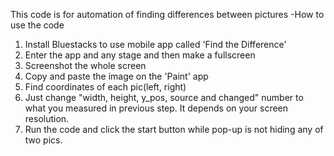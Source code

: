 This code is for automation of finding differences between pictures
-How to use the code
1. Install Bluestacks to use mobile app called 'Find the Difference'
2. Enter the app and any stage and then make a fullscreen
3. Screenshot the whole screen 
4. Copy and paste the image on the 'Paint' app
5. Find coordinates of each pic(left, right)
6. Just change "width, height, y_pos, source and changed" number to what you measured in previous step. It depends on your screen resolution.
7. Run the code and click the start button while pop-up is not hiding any of two pics.
